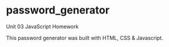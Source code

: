 # password_generator
Unit 03 JavaScript Homework

This password generator was built with HTML, CSS & Javascript.  

